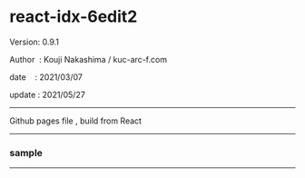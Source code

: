 ﻿# react-idx-6edit2

 Version: 0.9.1

 Author  : Kouji Nakashima / kuc-arc-f.com

 date    : 2021/03/07 

 update : 2021/05/27 

***

Github pages file , build from React

***
### sample

***

